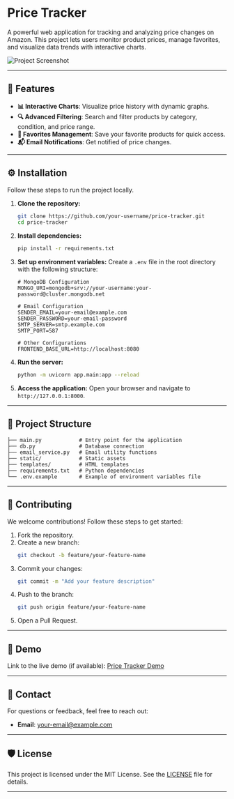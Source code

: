 
# **Price Tracker**

A powerful web application for tracking and analyzing price changes on Amazon. This project lets users monitor product prices, manage favorites, and visualize data trends with interactive charts.

![Project Screenshot](path/to/screenshot.png) <!-- Replace with an actual screenshot -->

---

## 🚀 **Features**
- **📊 Interactive Charts**: Visualize price history with dynamic graphs.
- **🔍 Advanced Filtering**: Search and filter products by category, condition, and price range.
- **🌟 Favorites Management**: Save your favorite products for quick access.
- **📬 Email Notifications**: Get notified of price changes.

---

## ⚙️ **Installation**
Follow these steps to run the project locally.

1. **Clone the repository:**
   ```bash
   git clone https://github.com/your-username/price-tracker.git
   cd price-tracker
   ```

2. **Install dependencies:**
   ```bash
   pip install -r requirements.txt
   ```

3. **Set up environment variables:**
   Create a `.env` file in the root directory with the following structure:
   ```env
   # MongoDB Configuration
   MONGO_URI=mongodb+srv://your-username:your-password@cluster.mongodb.net

   # Email Configuration
   SENDER_EMAIL=your-email@example.com
   SENDER_PASSWORD=your-email-password
   SMTP_SERVER=smtp.example.com
   SMTP_PORT=587

   # Other Configurations
   FRONTEND_BASE_URL=http://localhost:8080
   ```

4. **Run the server:**
   ```bash
   python -m uvicorn app.main:app --reload
   ```

5. **Access the application:**
   Open your browser and navigate to `http://127.0.0.1:8000`.

---

## 📂 **Project Structure**
```
├── main.py            # Entry point for the application
├── db.py              # Database connection
├── email_service.py   # Email utility functions
├── static/            # Static assets
├── templates/         # HTML templates
├── requirements.txt   # Python dependencies
└── .env.example       # Example of environment variables file
```

---

## 🤝 **Contributing**
We welcome contributions! Follow these steps to get started:

1. Fork the repository.
2. Create a new branch:
   ```bash
   git checkout -b feature/your-feature-name
   ```
3. Commit your changes:
   ```bash
   git commit -m "Add your feature description"
   ```
4. Push to the branch:
   ```bash
   git push origin feature/your-feature-name
   ```
5. Open a Pull Request.

---

## 🌟 **Demo**
Link to the live demo (if available): [Price Tracker Demo](https://amazon-price-tracker-delta.vercel.app/)

---

## 📧 **Contact**
For questions or feedback, feel free to reach out:
- **Email**: your-email@example.com


---

## 🛡️ **License**
This project is licensed under the MIT License. See the [LICENSE](LICENSE) file for details.

---
